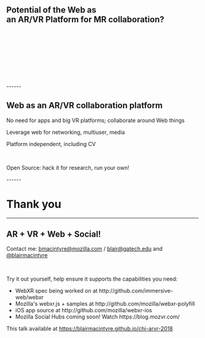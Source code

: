 
<!-- .slide: data-background="resources/textures/ironman.png" -->

<h2>Potential of the Web as <br>an AR/VR Platform for MR collaboration?</h2>
<br>
<br>
<br>
<br>
<br>
<br>
<br>
<br>
------
<!-- .slide: data-background="resources/textures/background-radial.jpeg" -->

<h2>Web as an AR/VR collaboration platform</h2>
<p>No need for apps and big VR platforms; collaborate around Web things</p>
<p>Leverage web for networking, multiuser, media</p>
<p>Platform independent, including CV</p>
<br>
<p>Open Source: hack it for research, run your own!</p>
------

# Thank you

------

<!-- .slide: data-background="resources/textures/background-radial.jpeg" style="text-align: left;" -->

<h2>AR + VR + Web + Social!</h2>
<p>Contact me: <a href="mailto:bmacintyre@mozilla.com">bmacintyre@mozilla.com</a> / <a href="mailto:blair@gatech.edu">blair@gatech.edu</a> 
and <a href="https://twitter.com/blairmacintyre">@blairmacintyre</a></p>
<br>
<p>Try it out yourself, help ensure it supports the capabilities you need:</p>
<ul>
    <li>WebXR spec being worked on at http://github.com/immersive-web/webxr</li>
    <li>Mozilla's webxr.js + samples at http://github.com/mozilla/webxr-polyfill</li>
    <li>iOS app source at http://github.com/mozilla/webxr-ios</li>
    <li>Mozilla Social Hubs coming soon! Watch https://blog.mozvr.com/  </li>
</ul>

<p>This talk available at <a href="https://blairmacintyre.github.io/chi-arvr-2018">https://blairmacintyre.github.io/chi-arvr-2018</a></p>

